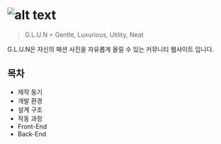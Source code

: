 # ![alt text](https://github.com/fashionimatt/Spring-JAVA-BBS-G.L.U.N/blob/master/WebContent/resources/image/glun_logo.png "GLUN logo")

> G.L.U.N = Gentle, Luxurious, Utility, Neat

G.L.U.N은 자신의 패션 사진을 자유롭게 올릴 수 있는 커뮤니티 웹사이트 입니다.

## 목차
* 제작 동기
* 개발 환경
* 설계 구조
* 작동 과정
* Front-End
* Back-End
